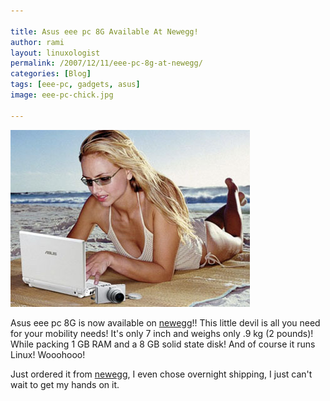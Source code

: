 ```yaml
---

title: Asus eee pc 8G Available At Newegg!
author: rami
layout: linuxologist 
permalink: /2007/12/11/eee-pc-8g-at-newegg/
categories: [Blog]
tags: [eee-pc, gadgets, asus]
image: eee-pc-chick.jpg

---
```


![eee PC Chick](/assets/images/content/blog/eee-pc-chick.jpg)

Asus eee pc 8G is now available on [newegg](http://www.newegg.com/Product/Product.aspx?Item=N82E16834220264 "newegg")!! This little devil is all you need for your mobility needs! It's only 7 inch and weighs only .9 kg (2 pounds)! While packing 1 GB RAM and a 8 GB solid state disk! And of course it runs Linux! Wooohooo!

Just ordered it from [newegg](http://www.newegg.com/Product/Product.aspx?Item=N82E16834220264 "newegg"), I even chose overnight shipping, I just can't wait to get my hands on it.

